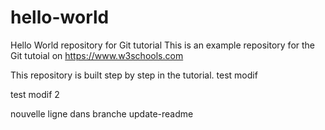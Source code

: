 # hello-world
Hello World repository for Git tutorial
This is an example repository for the Git tutoial on https://www.w3schools.com

This repository is built step by step in the tutorial.
test modif

test modif 2

nouvelle ligne dans branche update-readme
